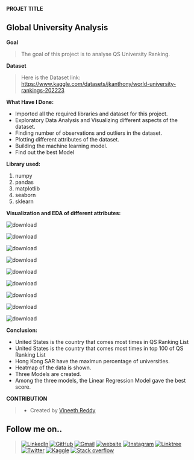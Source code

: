 **PROJET TITLE**

## Global University Analysis


**Goal**

>The goal of this project is to analyse QS University Ranking.

**Dataset**

>Here is the Dataset link: https://www.kaggle.com/datasets/jkanthony/world-university-rankings-202223

**What Have I Done:**

- Imported all the required libraries and dataset for this project.
- Exploratory Data Analysis and Visualizing different aspects of the dataset.
- Finding number of observations and outliers in the dataset.
- Plotting different attributes of the dataset.
- Building the machine learning model.
- Find out the best Model

**Library used:**

1. numpy
2. pandas
3. matplotlib 
4. seaborn
5. sklearn


**Visualization and EDA of different attributes:**

![download](https://user-images.githubusercontent.com/97960335/181419385-4935a1d9-5991-418d-8a09-d76c7732b5b4.png)

![download](https://user-images.githubusercontent.com/97960335/181419405-7eed55ef-fd27-4d3c-988a-e5db0cb04ff7.png)

![download](https://user-images.githubusercontent.com/97960335/181419420-c6f8e702-125f-42e9-8a10-2b685777a33c.png)

![download](https://user-images.githubusercontent.com/97960335/181419428-c78c6131-bd4f-4c34-8cb0-c0feca6858f0.png)

![download](https://user-images.githubusercontent.com/97960335/181419444-ebd7097e-d0da-4f7a-8fcc-0244d3e872b3.png)

![download](https://user-images.githubusercontent.com/97960335/181419466-5bf81410-01eb-4aa9-8ea2-4d812c9e59e3.png)

![download](https://user-images.githubusercontent.com/97960335/181419497-1cee3994-48ed-48a6-bb70-0b9b96e7a65e.png)

![download](https://user-images.githubusercontent.com/97960335/181419525-ba48010c-06cb-4ce1-a260-bc9bed7dcd60.png)

![download](https://user-images.githubusercontent.com/97960335/181419540-c735f426-f5f3-4de7-a4e4-363915ff6f21.png)


**Conclusion:**

- United States is the country that comes most times in QS Ranking List
- United States is the country that comes most times in top 100 of QS Ranking List
- Hong Kong SAR have the maximun percentage of universities.
- Heatmap of the data is shown.
- Three Models are created.
- Among the three models, the Linear Regression Model gave the best score.


**CONTRIBUTION**

>- Created by [Vineeth Reddy](https://linktr.ee/vineethreddy1997)

## Follow me on..
>[![LinkedIn](https://img.shields.io/badge/linkedin-%230077B5.svg?style=for-the-badge&logo=linkedin&logoColor=white)](https://www.linkedin.com/in/vineethreddy1997/)
[![GitHub](https://img.shields.io/badge/github-%23121011.svg?style=for-the-badge&logo=github&logoColor=white)](https://github.com/VineethReddy1997)
[![Gmail](https://img.shields.io/badge/Gmail-D14836?style=for-the-badge&logo=gmail&logoColor=white)](mailto:vineethreddywithds@gmail.com)
[![website](https://img.shields.io/badge/website-000000?style=for-the-badge&logo=About.me&logoColor=white)](https://vineethdata.github.io/)
[![Instagram](https://img.shields.io/badge/Instagram-E4405F?style=for-the-badge&logo=instagram&logoColor=white)](https://www.instagram.com/vineeth_reddy_2426/)
[![Linktree](https://img.shields.io/badge/linktree-39E09B?style=for-the-badge&logo=linktree&logoColor=white)](https://linktr.ee/vineethreddy1997)
[![Twitter](https://img.shields.io/badge/Twitter-1DA1F2?style=for-the-badge&logo=twitter&logoColor=white)](https://twitter.com/gangulavineeth1)
[![Kaggle](https://img.shields.io/badge/Kaggle-20BEFF?style=for-the-badge&logo=Kaggle&logoColor=white)](https://www.kaggle.com/vineethreddygangula)
[![Stack overflow](https://img.shields.io/badge/Stack_Overflow-FE7A16?style=for-the-badge&logo=stack-overflow&logoColor=white)](https://stackoverflow.com/users/18168904/vineeth-reddy-gangula)
